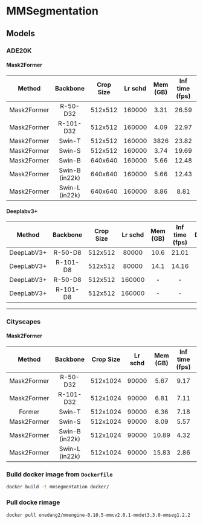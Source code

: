 # MMSegmentation 

## Models

### ADE20K
#### Mask2Former

| Method        | Backbone         | Crop Size   | Lr schd   | Mem (GB)  | Inf time (fps)   | Device   | mIoU    | mIoU(ms+flip)  | config  |
| :-----------: | :--------------: | :---------: | :-------: | :-------: | :--------------: | :------: | :-----: | :------------: | :-----: | 
| Mask2Former   | R-50-D32         | 512x512     | 160000    |     3.31  | 26.59            | A100     | 47.87   |              - | [config](https://github.com/open-mmlab/mmsegmentation/blob/main/configs/mask2former/mask2former_r50_8xb2-160k_ade20k-512x512.py) | 
| Mask2Former   | R-101-D32        | 512x512     | 160000    |     4.09  | 22.97            | A100     | 48.60   |              - | [config](https://github.com/open-mmlab/mmsegmentation/blob/main/configs/mask2former/mask2former_r101_8xb2-160k_ade20k-512x512.py) | 
| Mask2Former   | Swin-T           | 512x512     | 160000    |     3826  | 23.82            | A100     | 48.66   |              - | [config](https://github.com/open-mmlab/mmsegmentation/blob/main/configs/mask2former/mask2former_swin-t_8xb2-160k_ade20k-512x512.py) | 
| Mask2Former   | Swin-S           | 512x512     | 160000    |     3.74  | 19.69            | A100     | 51.24   |              - | [config](https://github.com/open-mmlab/mmsegmentation/blob/main/configs/mask2former/mask2former_swin-s_8xb2-160k_ade20k-512x512.py) | 
| Mask2Former   | Swin-B           | 640x640     | 160000    |     5.66  | 12.48            | A100     | 52.44   |              - | [config](https://github.com/open-mmlab/mmsegmentation/blob/main/configs/mask2former/mask2former_swin-b-in1k-384x384-pre_8xb2-160k_ade20k-640x640.py) | 
| Mask2Former   | Swin-B (in22k)   | 640x640     | 160000    |     5.66  | 12.43            | A100     | 53.90   |              - | [config](https://github.com/open-mmlab/mmsegmentation/blob/main/configs/mask2former/mask2former_swin-b-in22k-384x384-pre_8xb2-160k_ade20k-640x640.py) | 
| Mask2Former   | Swin-L (in22k)   | 640x640     | 160000    |     8.86  | 8.81             | A100     | 56.01   |              - | [config](https://github.com/open-mmlab/mmsegmentation/blob/main/configs/mask2former/mask2former_swin-l-in22k-384x384-pre_8xb2-160k_ade20k-640x640.py) | 

#### Deeplabv3+

| Method       | Backbone   | Crop Size   | Lr schd  | Mem (GB)   | Inf time (fps)   | Device   |  mIoU  | mIoU(ms+flip)  | config  |
| :----------: | :--------: | :---------: | :------: | :--------: | :--------------: | :------: | :----: | :------------: | :-----: |
| DeepLabV3+   | R-50-D8    | 512x512     |   80000  | 10.6       | 21.01            | V100     | 42.72  |         43.75  | [config](https://github.com/open-mmlab/mmsegmentation/blob/main/configs/deeplabv3plus/deeplabv3plus_r50-d8_4xb4-80k_ade20k-512x512.py)   | 
| DeepLabV3+   | R-101-D8   | 512x512     |   80000  | 14.1       | 14.16            | V100     | 44.60  |         46.06  | [config](https://github.com/open-mmlab/mmsegmentation/blob/main/configs/deeplabv3plus/deeplabv3plus_r101-d8_4xb4-160k_ade20k-512x512.py) | 
| DeepLabV3+   | R-50-D8    | 512x512     |  160000  | -          | -                | V100     | 43.95  |         44.93  | [config](https://github.com/open-mmlab/mmsegmentation/blob/main/configs/deeplabv3plus/deeplabv3plus_r50-d8_4xb4-160k_ade20k-512x512.py)  | 
| DeepLabV3+   | R-101-D8   | 512x512     |  160000  | -          | -                | V100     | 45.47  |         46.35  | [config](https://github.com/open-mmlab/mmsegmentation/blob/main/configs/deeplabv3plus/deeplabv3plus_r101-d8_4xb4-160k_ade20k-512x512.py) | 


------------------------------------------------------------------------------------------------
### Cityscapes 

#### Mask2Former
| Method       | Backbone         | Crop Size   | Lr schd   | Mem (GB)  | Inf time (fps)   | Device   | mIoU    | mIoU(ms+flip)  | config |
| :----------: | :--------------: | :---------: | :-------: | :-------: | :--------------: | :------: | :-----: | :------------: | :----: |
| Mask2Former | R-50-D32       | 512x1024  | 90000   |     5.67 | 9.17           | A100   | 80.44 |             - |                      [config](https://github.com/open-mmlab/mmsegmentation/blob/main/configs/mask2former/mask2former_r50_8xb2-90k_cityscapes-512x1024.py) | 
| Mask2Former | R-101-D32      | 512x1024  | 90000   |     6.81 | 7.11           | A100   | 80.80 |             - |                     [config](https://github.com/open-mmlab/mmsegmentation/blob/main/configs/mask2former/mask2former_r101_8xb2-90k_cityscapes-512x1024.py) | 
Former | Swin-T         | 512x1024  | 90000   |     6.36 | 7.18           | A100   | 81.71 |             - |                   [config](https://github.com/open-mmlab/mmsegmentation/blob/main/configs/mask2former/mask2former_swin-t_8xb2-90k_cityscapes-512x1024.py) | 
| Mask2Former | Swin-S         | 512x1024  | 90000   |     8.09 | 5.57           | A100   | 82.57 |             - |                   [config](https://github.com/open-mmlab/mmsegmentation/blob/main/configs/mask2former/mask2former_swin-s_8xb2-90k_cityscapes-512x1024.py) | 
| Mask2Former | Swin-B (in22k) | 512x1024  | 90000   |    10.89 | 4.32           | A100   | 83.52 |             - | [config](https://github.com/open-mmlab/mmsegmentation/blob/main/configs/mask2former/mask2former_swin-b-in22k-384x384-pre_8xb2-90k_cityscapes-512x1024.py) | 
| Mask2Former | Swin-L (in22k) | 512x1024  | 90000   |    15.83 | 2.86           | A100   | 83.65 |             - | [config](https://github.com/open-mmlab/mmsegmentation/blob/main/configs/mask2former/mask2former_swin-l-in22k-384x384-pre_8xb2-90k_cityscapes-512x1024.py) | 


### Build docker image from `Dockerfile`
```sh
docker build -t mmsegmentation docker/
```

### Pull docke rimage
```sh
docker pull onedang2/mmengine-0.10.5-mmcv2.0.1-mmdet3.3.0-mmseg1.2.2
```

